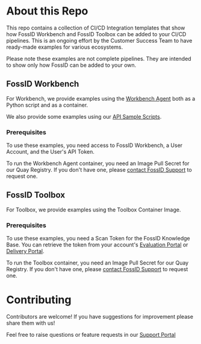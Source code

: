 # About this Repo

This repo contains a collection of CI/CD Integration templates that show how FossID Workbench and FossID Toolbox can be added to your CI/CD pipelines. This is an ongoing effort by the Customer Success Team to have ready-made examples for various ecosystems. 

Please note these examples are not complete pipelines. They are intended to show only how FossID can be added to your own.

## FossID Workbench
For Workbench, we provide examples using the [Workbench Agent](https://github.com/fossid-ab/workbench-agent) both as a Python script and as a container.

We also provide some examples using our [API Sample Scripts](https://github.com/fossid-ab/workbench-api-samples).

### Prerequisites
To use these examples, you need access to FossID Workbench, a User Account, and the User's API Token.

To run the Workbench Agent container, you need an Image Pull Secret for our Quay Registry. If you don't have one, please [contact FossID Support](https://support.fossid.com) to request one.

## FossID Toolbox
For Toolbox, we provide examples using the Toolbox Container Image. 

### Prerequisites
To use these examples, you need a Scan Token for the FossID Knowledge Base. You can retrieve the token from your account's [Evaluation Portal](https://vault-eu.foss.id/eval) or [Delivery Portal](https://vault-eu.foss.id/delivery).

To run the Toolbox container, you need an Image Pull Secret for our Quay Registry. If you don't have one, please [contact FossID Support](https://support.fossid.com) to request one.

# Contributing 
Contributors are welcome! If you have suggestions for improvement please share them with us!

Feel free to raise questions or feature requests in our [Support Portal](https://support.fossid.com)
